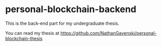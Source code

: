 # personal-blockchain-backend
This is the back-end part for my undergraduate thesis.

You can read my thesis at https://github.com/NathanGavenski/personal-blockchain-thesis
